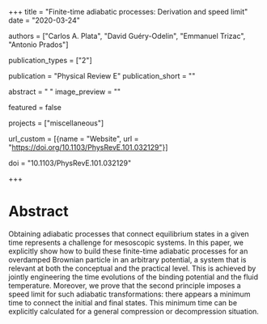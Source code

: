 +++
title = "Finite-time adiabatic processes: Derivation and speed limit"
date = "2020-03-24"

authors = ["Carlos A. Plata", "David Guéry-Odelin", "Emmanuel Trizac", "Antonio Prados"]

publication_types = ["2"]

publication = "Physical Review E"
publication_short = ""

abstract = " "
image_preview = ""

featured = false

projects = ["miscellaneous"]

url_custom = [{name = "Website", url = "https://doi.org/10.1103/PhysRevE.101.032129"}]

doi = "10.1103/PhysRevE.101.032129"

+++
# Abstract
Obtaining adiabatic processes that connect equilibrium states in a given time represents a challenge for mesoscopic systems. In this paper, we explicitly show how to build these finite-time adiabatic processes for an overdamped Brownian particle in an arbitrary potential, a system that is relevant at both the conceptual and the practical level. This is achieved by jointly engineering the time evolutions of the binding potential and the fluid temperature. Moreover, we prove that the second principle imposes a speed limit for such adiabatic transformations: there appears a minimum time to connect the initial and final states. This minimum time can be explicitly calculated for a general compression or decompression situation.
